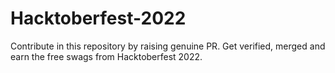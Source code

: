# Hacktoberfest-2022
Contribute in this repository by raising genuine PR. Get verified, merged and earn the free swags from Hacktoberfest 2022.
